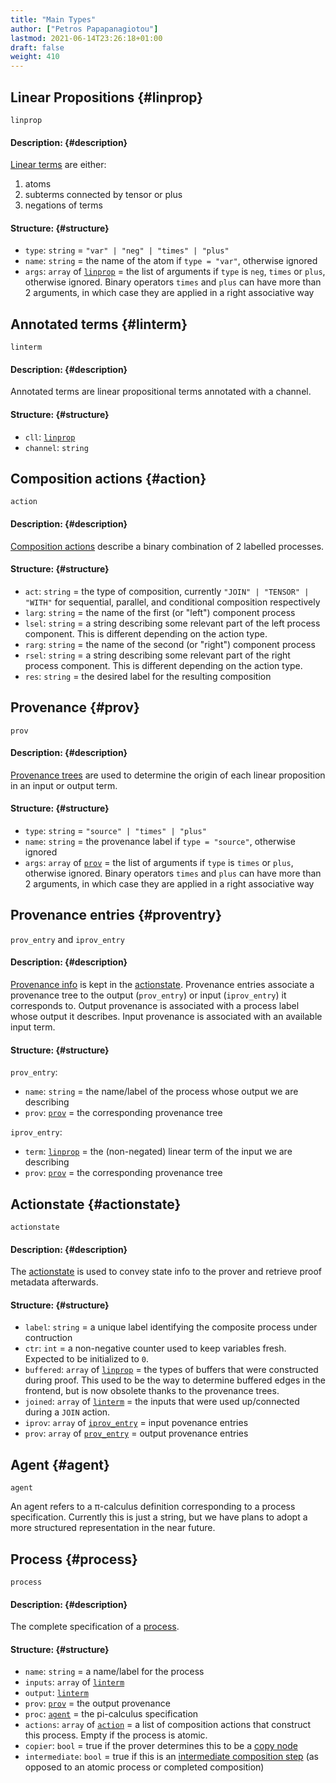```yaml
---
title: "Main Types"
author: ["Petros Papapanagiotou"]
lastmod: 2021-06-14T23:26:18+01:00
draft: false
weight: 410
---
```


## Linear Propositions {#linprop}

`linprop`


#### Description: {#description}

[Linear terms](../../elements/resources) are either:

1.  atoms
2.  subterms connected by tensor or plus
3.  negations of terms


#### Structure: {#structure}

-   `type`: `string` = `"var" | "neg" | "times" | "plus"`
-   `name`: `string` = the name of the atom if `type = "var"`, otherwise ignored
-   `args`: `array` of [`linprop`](#linprop) = the list of arguments if `type` is `neg`, `times` or `plus`, otherwise ignored. Binary operators `times` and `plus` can have more than 2 arguments, in which case they are applied in a right associative way


## Annotated terms {#linterm}

`linterm`


#### Description: {#description}

Annotated terms are linear propositional terms annotated with a channel.


#### Structure: {#structure}

-   `cll`: [`linprop`](#linprop)
-   `channel`: `string`


## Composition actions {#action}

`action`


#### Description: {#description}

[Composition actions](../../elements/composition/#actions) describe a binary combination of 2 labelled processes.


#### Structure: {#structure}

-   `act`: `string` = the type of composition, currently `"JOIN" | "TENSOR" | "WITH"` for sequential, parallel, and conditional composition respectively
-   `larg`: `string` = the name of the first (or "left") component process
-   `lsel`: `string` = a string describing some relevant part of the left process component. This is different depending on the action type.
-   `rarg`: `string` = the name of the second (or "right") component process
-   `rsel`: `string` = a string describing some relevant part of the right process component. This is different depending on the action type.
-   `res`: `string` = the desired label for the resulting composition


## Provenance {#prov}

`prov`


#### Description: {#description}

[Provenance trees](../../elements/provenance) are used to determine the origin of each linear proposition in an input or output term.


#### Structure: {#structure}

-   `type`: `string` = `"source" | "times" | "plus"`
-   `name`: `string` = the provenance label if `type = "source"`, otherwise ignored
-   `args`: `array` of [`prov`](#prov) = the list of arguments if `type` is  `times` or `plus`, otherwise ignored. Binary operators `times` and `plus` can have more than 2 arguments, in which case they are applied in a right associative way


## Provenance entries {#proventry}

`prov_entry` and `iprov_entry`


#### Description: {#description}

[Provenance info](../../elements/provenance) is kept in the [actionstate](../../elements/composition/#actionstate). Provenance entries associate a provenance tree to the output (`prov_entry`) or input (`iprov_entry`) it corresponds to. Output provenance is associated with a process label whose output it describes. Input provenance is associated with an available input term.


#### Structure: {#structure}

`prov_entry`:

-   `name`: `string` = the name/label of the process whose output we are describing
-   `prov`: [`prov`](#prov) = the corresponding provenance tree

`iprov_entry`:

-   `term`: [`linprop`](#linprop) = the (non-negated) linear term of the input we are describing
-   `prov`: [`prov`](#prov) = the corresponding provenance tree


## Actionstate {#actionstate}

`actionstate`


#### Description: {#description}

The [actionstate](../../elements/composition/#actionstate) is used to convey state info to the prover and retrieve proof metadata afterwards.


#### Structure: {#structure}

-   `label`: `string` = a unique label identifying the composite process under contruction
-   `ctr`: `int` = a non-negative counter used to keep variables fresh. Expected to be initialized to `0`.
-   `buffered`: `array` of [`linprop`](#linprop) = the types of buffers that were constructed during proof. This used to be the way to determine buffered edges in the frontend, but is now obsolete thanks to the provenance trees.
-   `joined`: `array` of [`linterm`](#linterm) = the inputs that were used up/connected during a `JOIN` action.
-   `iprov`: `array` of [`iprov_entry`](#proventry) = input povenance entries
-   `prov`: `array` of [`prov_entry`](#proventry) = output provenance entries


## Agent {#agent}

`agent`

An agent refers to a &pi;-calculus definition corresponding to a process specification. Currently this is just a string, but we have plans to adopt a more structured representation in the near future.


## Process {#process}

`process`


#### Description: {#description}

The complete specification of a [process](../../elements/processes).


#### Structure: {#structure}

-   `name`: `string` = a name/label for the process
-   `inputs`: `array` of [`linterm`](#linterm)
-   `output`: [`linterm`](#linterm)
-   `prov`: [`prov`](#prov) = the output provenance
-   `proc`: [`agent`](#agent) = the pi-calculus specification
-   `actions`: `array` of [`action`](#action) = a list of composition actions that construct this process. Empty if the process is atomic.
-   `copier`: `bool` = true if the prover determines this to be a [copy node](../../elements/processes/#copynodes)
-   `intermediate`: `bool` = true if this is an [intermediate composition step](../../elements/processes/#intermediate) (as opposed to an atomic process or completed composition)
